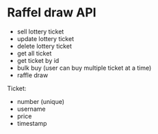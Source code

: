 # Raffel draw API

- sell lottery ticket
- update lottery ticket
- delete lottery ticket
- get all ticket
- get ticket by id 
- bulk buy (user can buy multiple ticket at a time)
- raffle draw 

Ticket:

- number (unique)
- username
- price
- timestamp